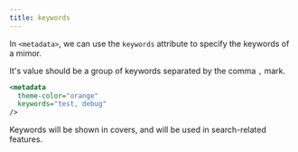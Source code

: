 ```yaml
---
title: keywords
---
```


In `<metadata>`, we can use the `keywords` attribute to specify the keywords of a mimor.

It's value should be a group of keywords separated by the comma `,` mark.

```xml
<metadata
  theme-color="orange"
  keywords="test, debug"
/>
```

Keywords will be shown in covers,
and will be used in search-related features.
